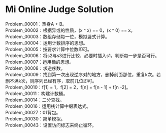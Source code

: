 # Mi Online Judge Solution

Problem_00001：热身A + B。  
Problem_00002：根据异或的性质，(x ^ x) == 0，(x ^ 0) == x。  
Problem_00003：数组存储每一位，模拟竖式计算。  
Problem_00004：运用计数排序的思想。  
Problem_00005：按要求计算中位数即可。  
Problem_00006：将s2与s3进行比较，必要时插入s1，判断每一步是否可行。  
Problem_00007：运用桶的思想。  
Problem_00008：求逆序数。  
Problem_00009：找到第一次出现逆序对的地方，删掉前面那位，重复k次。若删不满k次，则序列已经有序，取前几位即可。  
Problem_00010：f[1] = 1，f[2] = 2，f[n] = f[n - 1] + f[n -2]。  
Problem_00011：构建计数桶。  
Problem_00014：二分查找。  
Problem_00016：运用栈计算中缀表达式。  
Problem_00027：01背包。  
Problem_00030：简单模拟。  
Problem_00043：设置访问标志来终止循环。 
